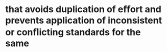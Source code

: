 # that avoids duplication of eﬀort and prevents application of inconsistent or conﬂicting standards for the same